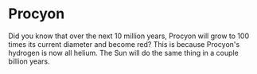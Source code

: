 # Procyon

Did you know that over the next 10 million years, Procyon will grow to 100 times
its current diameter and become red? This is because Procyon's hydrogen is now
all helium. The Sun will do the same thing in a couple billion years.
